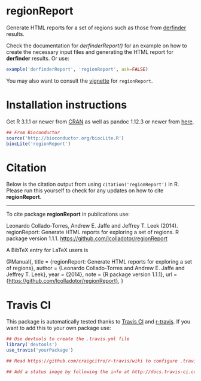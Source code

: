 regionReport
===============

Generate HTML reports for a set of regions such as those from 
[derfinder](https://github.com/lcolladotor/derfinder) results.

Check the documentation for _derfinderReport()_ for an example on how to create 
the necessary input files and generating the HTML report for __derfinder__ 
results. Or use:

```R
example('derfinderReport', 'regionReport', ask=FALSE)
```

You may also want to consult the [vignette](http://lcolladotor.github.io/regionReport/) for `regionReport`.

# Installation instructions

Get R 3.1.1 or newer from [CRAN](http://cran.r-project.org/) as well as pandoc 
1.12.3 or newer from [here](http://johnmacfarlane.net/pandoc/installing.html).

```R
## From Bioconductor
source('http://bioconductor.org/biocLite.R')
biocLite('regionReport')
```

# Citation

Below is the citation output from using `citation('regionReport')` in R. 
Please run this yourself to check for any updates on how to cite 
__regionReport__.

---

To cite package __regionReport__ in publications use:

Leonardo Collado-Torres, Andrew E. Jaffe and Jeffrey T. Leek (2014). regionReport: Generate HTML reports for exploring a set of regions. R package version 1.1.1. https://github.com/lcolladotor/regionReport


A BibTeX entry for LaTeX users is

@Manual{,
    title = {regionReport: Generate HTML reports for exploring a set of regions},
    author = {Leonardo Collado-Torres and Andrew E. Jaffe and Jeffrey T. Leek},
    year = {2014},
    note = {R package version 1.1.1},
    url = {https://github.com/lcolladotor/regionReport},
}

# Travis CI

This package is automatically tested thanks to [Travis CI](travis-ci.org) and [r-travis](https://github.com/craigcitro/r-travis). If you want to add this to your own package use:

```R
## Use devtools to create the .travis.yml file
library('devtools')
use_travis('yourPackage')

## Read https://github.com/craigcitro/r-travis/wiki to configure .travis.yml appropriately

## Add a status image by following the info at http://docs.travis-ci.com/user/status-images/
```
